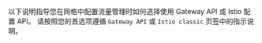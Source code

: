 ---
---

以下说明指导您在网格中配置流量管理时如何选择使用 Gateway API 或 Istio 配置 API。
请按照您的首选项遵循 `Gateway API` 或 `Istio classic` 页签中的指示说明。
